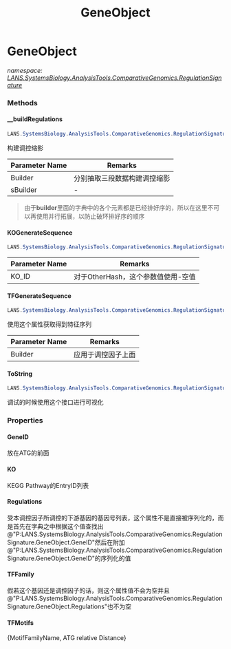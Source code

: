 ﻿---
title: GeneObject
---

# GeneObject
_namespace: [LANS.SystemsBiology.AnalysisTools.ComparativeGenomics.RegulationSignature](N-LANS.SystemsBiology.AnalysisTools.ComparativeGenomics.RegulationSignature.html)_



### Methods

#### __buildRegulations
```csharp
LANS.SystemsBiology.AnalysisTools.ComparativeGenomics.RegulationSignature.GeneObject.__buildRegulations(LANS.SystemsBiology.AnalysisTools.ComparativeGenomics.RegulationSignature.SignatureBuilder,System.Text.StringBuilder@)
```
构建调控缩影

|Parameter Name|Remarks|
|--------------|-------|
|Builder|分别抽取三段数据构建调控缩影|
|sBuilder|-|

> 由于**builder**里面的字典中的各个元素都是已经排好序的，所以在这里不可以再使用并行拓展，以防止破环排好序的顺序

#### KOGenerateSequence
```csharp
LANS.SystemsBiology.AnalysisTools.ComparativeGenomics.RegulationSignature.GeneObject.KOGenerateSequence(System.String)
```


|Parameter Name|Remarks|
|--------------|-------|
|KO_ID|对于OtherHash，这个参数值使用-空值|


#### TFGenerateSequence
```csharp
LANS.SystemsBiology.AnalysisTools.ComparativeGenomics.RegulationSignature.GeneObject.TFGenerateSequence(LANS.SystemsBiology.AnalysisTools.ComparativeGenomics.RegulationSignature.SignatureBuilder)
```
使用这个属性获取得到特征序列

|Parameter Name|Remarks|
|--------------|-------|
|Builder|应用于调控因子上面|


#### ToString
```csharp
LANS.SystemsBiology.AnalysisTools.ComparativeGenomics.RegulationSignature.GeneObject.ToString
```
调试的时候使用这个接口进行可视化



### Properties

#### GeneID
放在ATG的前面
#### KO
KEGG Pathway的EntryID列表
#### Regulations
受本调控因子所调控的下游基因的基因号列表，这个属性不是直接被序列化的，而是首先在字典之中根据这个值查找出@"P:LANS.SystemsBiology.AnalysisTools.ComparativeGenomics.RegulationSignature.GeneObject.GeneID"然后在附加@"P:LANS.SystemsBiology.AnalysisTools.ComparativeGenomics.RegulationSignature.GeneObject.GeneID"的序列化的值
#### TFFamily
假若这个基因还是调控因子的话，则这个属性值不会为空并且@"P:LANS.SystemsBiology.AnalysisTools.ComparativeGenomics.RegulationSignature.GeneObject.Regulations"也不为空
#### TFMotifs
{MotifFamilyName, ATG relative Distance}

